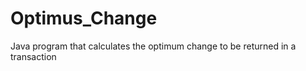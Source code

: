 Optimus_Change
==============

Java program that calculates the optimum change to be returned in a transaction
